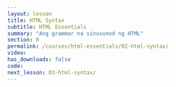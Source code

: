 ```yaml
---
layout: lesson
title: HTML Syntax
subtitle: HTML Essentials
summary: "Ang grammar na sinusunod ng HTML"
section: 0
permalink: /courses/html-essentials/02-html-syntax/
video: 
has_downloads: false
code: 
next_lesson: 03-html-syntax/
---
```

